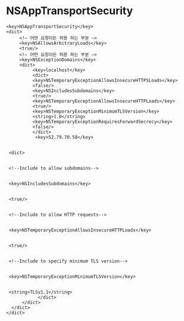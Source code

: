 # NSAppTransportSecurity
	<key>NSAppTransportSecurity</key>
	<dict>
	     <!— 어떤 요청이든 허용 하는 부분 —>
	     <key>NSAllowsArbitraryLoads</key>
	     <true/>
	     <!— 어떤 요청이든 허용 하는 부분 —>
	     <key>NSExceptionDomains</key>
	     <dict>
	          <key>localhost</key>
	          <dict>
	          <key>NSTemporaryExceptionAllowsInsecureHTTPSLoads</key>
	          <false/>               
	          <key>NSIncludesSubdomains</key>
	          <true/>
	          <key>NSTemporaryExceptionAllowsInsecureHTTPLoads</key>
	          <true/>
	          <key>NSTemporaryExceptionMinimumTLSVersion</key>
	          <string>1.0</string>
	          <key>NSTemporaryExceptionRequiresForwardSecrecy</key>
	          <false/>
	          </dict>
	           <key>52.79.70.58</key>
	
	           
	 <dict>
	
	               
	 <!--Include to allow subdomains-->
	
	               
	 <key>NSIncludesSubdomains</key>
	
	               
	 <true/>
	
	               
	 <!--Include to allow HTTP requests-->
	
	               
	 <key>NSTemporaryExceptionAllowsInsecureHTTPLoads</key>
	
	               
	 <true/>
	
	               
	 <!--Include to specify minimum TLS version-->
	
	               
	 <key>NSTemporaryExceptionMinimumTLSVersion</key>
	
	               
	 <string>TLSv1.1</string>
	            </dict>
	      </dict>
	  </dict>
	</dict>